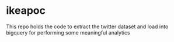 # ikeapoc
This repo holds the code to extract the twitter dataset and load into bigquery for performing some meaningful analytics
